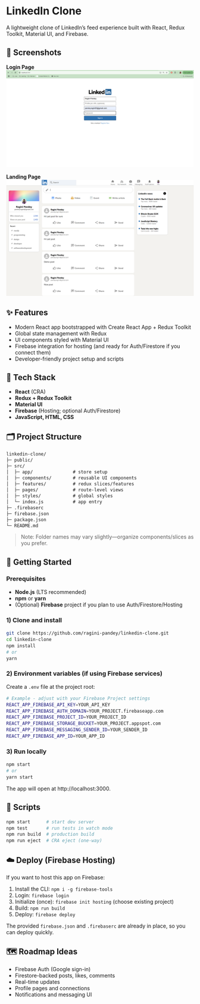 # LinkedIn Clone

A lightweight clone of LinkedIn’s feed experience built with React, Redux Toolkit, Material UI, and Firebase.

## 📸 Screenshots
**Login Page**  
![Login Page](https://github.com/ragini-pandey/linkedin-clone/blob/master/public/login.png)  

**Landing Page**  
![Landing Page](https://github.com/ragini-pandey/linkedin-clone/blob/master/public/landing.png)  

## ✨ Features
- Modern React app bootstrapped with Create React App + Redux Toolkit
- Global state management with Redux
- UI components styled with Material UI
- Firebase integration for hosting (and ready for Auth/Firestore if you connect them)
- Developer-friendly project setup and scripts

## 🧰 Tech Stack
- **React** (CRA)
- **Redux + Redux Toolkit**
- **Material UI**
- **Firebase** (Hosting; optional Auth/Firestore)
- **JavaScript, HTML, CSS**

## 🗂️ Project Structure
```
linkedin-clone/
├─ public/
├─ src/
│  ├─ app/               # store setup
│  ├─ components/        # reusable UI components
│  ├─ features/          # redux slices/features
│  ├─ pages/             # route-level views
│  ├─ styles/            # global styles
│  └─ index.js           # app entry
├─ .firebaserc
├─ firebase.json
├─ package.json
└─ README.md
```
> Note: Folder names may vary slightly—organize components/slices as you prefer.

## 🔧 Getting Started

### Prerequisites
- **Node.js** (LTS recommended)
- **npm** or **yarn**
- (Optional) **Firebase** project if you plan to use Auth/Firestore/Hosting

### 1) Clone and install
```bash
git clone https://github.com/ragini-pandey/linkedin-clone.git
cd linkedin-clone
npm install
# or
yarn
```

### 2) Environment variables (if using Firebase services)
Create a `.env` file at the project root:
```bash
# Example - adjust with your Firebase Project settings
REACT_APP_FIREBASE_API_KEY=YOUR_API_KEY
REACT_APP_FIREBASE_AUTH_DOMAIN=YOUR_PROJECT.firebaseapp.com
REACT_APP_FIREBASE_PROJECT_ID=YOUR_PROJECT_ID
REACT_APP_FIREBASE_STORAGE_BUCKET=YOUR_PROJECT.appspot.com
REACT_APP_FIREBASE_MESSAGING_SENDER_ID=YOUR_SENDER_ID
REACT_APP_FIREBASE_APP_ID=YOUR_APP_ID
```

### 3) Run locally
```bash
npm start
# or
yarn start
```
The app will open at http://localhost:3000.

## 🧪 Scripts
```bash
npm start      # start dev server
npm test       # run tests in watch mode
npm run build  # production build
npm run eject  # CRA eject (one-way)
```

## ☁️ Deploy (Firebase Hosting)
If you want to host this app on Firebase:
1. Install the CLI: `npm i -g firebase-tools`
2. Login: `firebase login`
3. Initialize (once): `firebase init hosting` (choose existing project)
4. Build: `npm run build`
5. Deploy: `firebase deploy`

The provided `firebase.json` and `.firebaserc` are already in place, so you can deploy quickly.

## 🗺️ Roadmap Ideas
- Firebase Auth (Google sign-in)
- Firestore-backed posts, likes, comments
- Real-time updates
- Profile pages and connections
- Notifications and messaging UI
